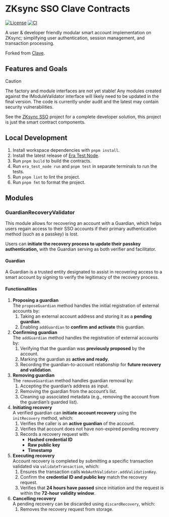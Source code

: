 # ZKsync SSO Clave Contracts

[![License](https://img.shields.io/badge/license-GPL3-blue)](LICENSE)
[![CI](https://github.com/matter-labs/zksync-account-sdk/actions/workflows/ci.yml/badge.svg)](https://github.com/matter-labs/zksync-account-sdk/actions/workflows/ci.yml)

A user & developer friendly modular smart account implementation on ZKsync;
simplifying user authentication, session management, and transaction processing.

Forked from [Clave](https://github.com/getclave/clave-contracts).

## Features and Goals

<!-- prettier-ignore -->
> [!CAUTION]
> The factory and module interfaces are not yet stable! Any modules created
> against the IModuleValidator interface will likely need to be updated in the
> final version. The code is currently under audit and the latest may contain
> security vulnerabilities.

See the [ZKsync SSO](https://github.com/matter-labs/zksync-sso) project for a
complete developer solution, this project is just the smart contract components.

## Local Development

1. Install workspace dependencies with `pnpm install`.
2. Install the latest release of
   [Era Test Node](https://github.com/matter-labs/anvil-zksync).
3. Run `pnpm build` to build the contracts.
4. Run `era_test_node run` and `pnpm test` in separate terminals to run the
   tests.
5. Run `pnpm lint` to lint the project.
6. Run `pnpm fmt` to format the project.

## Modules

### GuardianRecoveryValidator

This module allows for recovering an account with a Guardian, which helps users
regain access to their SSO accounts if their primary authentication method (such
as a passkey) is lost.

Users can **initiate the recovery process to update their passkey
authentication,** with the Guardian serving as both verifier and facilitator.

#### Guardian

A Guardian is a trusted entity designated to assist in recovering access to a
smart account by signing to verify the legitimacy of the recovery process.

#### Functionalities

1. **Proposing a guardian**\
   The `proposeGuardian` method handles the initial registration of external
   accounts by:
   1. Taking an external account address and storing it as a **pending
      guardian**.
   2. Enabling `addGuardian` to **confirm and activate** this guardian.
2. **Confirming guardian**\
   The `addGuardian` method handles the registration of external accounts by:
   1. Verifying that the guardian was **previously proposed** by the account.
   2. Marking the guardian as **active and ready**.
   3. Recording the guardian-to-account relationship for **future recovery and
      validation**.
3. **Removing guardian**\
   The `removeGuardian` method handles guardian removal by:
   1. Accepting the guardian’s address as input.
   2. Removing the guardian from the account’s list.
   3. Cleaning up associated metadata (e.g., removing the account from the
      guardian’s guarded list).
4. **Initiating recovery**\
   A verified guardian can **initiate account recovery** using the
   `initRecovery` method, which:
   1. Verifies the caller is an **active guardian** of the account.
   2. Verifies that account does not have non-expired pending recovery
   3. Records a recovery request with:
      - **Hashed credential ID**
      - **Raw public key**
      - **Timestamp**
5. **Executing recovery**\
   Account recovery is completed by submitting a specific transaction validated
   via `validateTransaction`, which:
   1. Ensures the transaction calls `WebAuthValidator.addValidationKey`.
   2. Confirm the **credential ID and public key** match the recovery request.
   3. Verifies that **24 hours have passed** since initiation and the request is
      within the **72-hour validity window**.
6. **Cancelling recovery**\
   A pending recovery can be discarded using `discardRecovery`, which:
   1. Removes the recovery request from storage.
